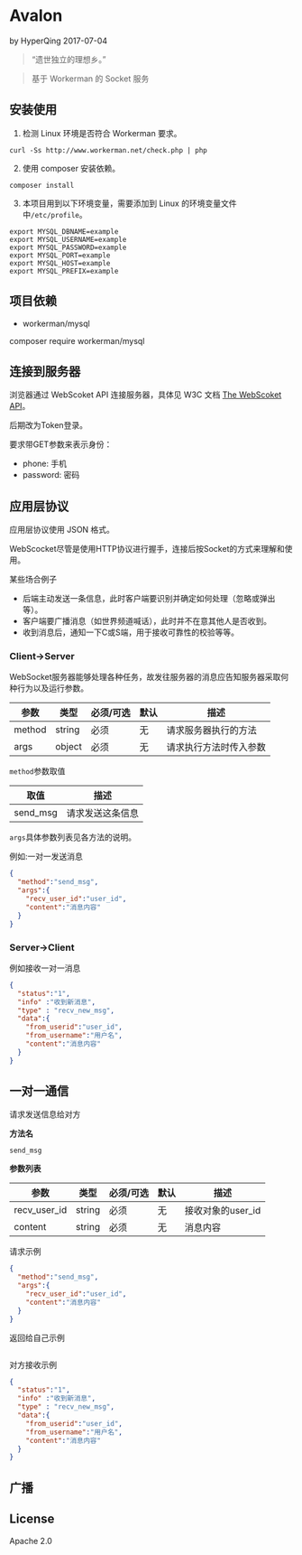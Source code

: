 # Avalon
by HyperQing 2017-07-04

>“遗世独立的理想乡。”

>基于 Workerman 的 Socket 服务

## 安装使用

1. 检测 Linux 环境是否符合 Workerman 要求。
```
curl -Ss http://www.workerman.net/check.php | php
```
2. 使用 composer 安装依赖。
```
composer install
```
3. 本项目用到以下环境变量，需要添加到 Linux 的环境变量文件中`/etc/profile`。
```
export MYSQL_DBNAME=example
export MYSQL_USERNAME=example
export MYSQL_PASSWORD=example
export MYSQL_PORT=example
export MYSQL_HOST=example
export MYSQL_PREFIX=example
```

## 项目依赖

- workerman/mysql

composer require workerman/mysql

## 连接到服务器

浏览器通过 WebScoket API 连接服务器，具体见 W3C 文档 [The WebScoket API](https://www.w3.org/TR/websockets/)。

后期改为Token登录。

要求带GET参数来表示身份：

- phone: 手机
- password: 密码

## 应用层协议

应用层协议使用 JSON 格式。

WebScocket尽管是使用HTTP协议进行握手，连接后按Socket的方式来理解和使用。

某些场合例子
- 后端主动发送一条信息，此时客户端要识别并确定如何处理（忽略或弹出等）。
- 客户端要广播消息（如世界频道喊话），此时并不在意其他人是否收到。
- 收到消息后，通知一下C或S端，用于接收可靠性的校验等等。

### Client->Server

WebSocket服务器能够处理各种任务，故发往服务器的消息应告知服务器采取何种行为以及运行参数。

| 参数 | 类型 | 必须/可选 | 默认 | 描述 |
| ---- | ---- | ---- | ---- | ---- |
| method | string | 必须 | 无 | 请求服务器执行的方法 |
| args | object | 必须 | 无 | 请求执行方法时传入参数 |

`method`参数取值

| 取值 | 描述 |
| ---- | ---- |
| send_msg | 请求发送这条信息 |

`args`具体参数列表见各方法的说明。

例如:一对一发送消息
```json
{
  "method":"send_msg",
  "args":{
    "recv_user_id":"user_id",
    "content":"消息内容"
  }
}
```

### Server->Client

例如接收一对一消息
```json
{
  "status":"1",
  "info" :"收到新消息",
  "type" : "recv_new_msg",
  "data":{
    "from_userid":"user_id",
    "from_username":"用户名",
    "content":"消息内容"
  }
}
```


## 一对一通信

请求发送信息给对方

**方法名**
```
send_msg
```

**参数列表**

| 参数 | 类型 | 必须/可选 | 默认 | 描述 |
| ---- | ---- | ---- | ---- | ---- |
| recv_user_id | string | 必须 | 无 | 接收对象的user_id |
| content | string | 必须 | 无 | 消息内容 |

请求示例
```json
{
  "method":"send_msg",
  "args":{
    "recv_user_id":"user_id",
    "content":"消息内容"
  }
}
```
返回给自己示例
```json

```
对方接收示例
```json
{
  "status":"1",
  "info" :"收到新消息",
  "type" : "recv_new_msg",
  "data":{
    "from_userid":"user_id",
    "from_username":"用户名",
    "content":"消息内容"
  }
}
```

## 广播

## License

Apache 2.0

